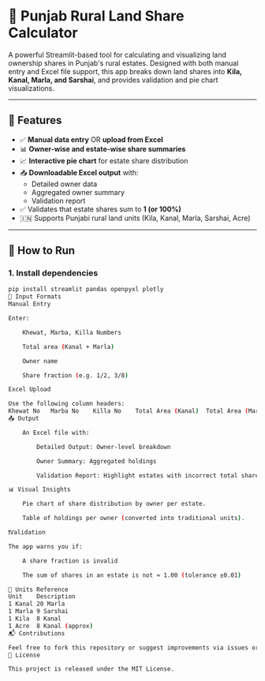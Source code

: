 # 🧮 Punjab Rural Land Share Calculator

A powerful Streamlit-based tool for calculating and visualizing land ownership shares in Punjab's rural estates. Designed with both manual entry and Excel file support, this app breaks down land shares into **Kila, Kanal, Marla, and Sarshai**, and provides validation and pie chart visualizations.

---

## 🔧 Features

- ✅ **Manual data entry** OR **upload from Excel**
- 📊 **Owner-wise and estate-wise share summaries**
- 📈 **Interactive pie chart** for estate share distribution
- 📥 **Downloadable Excel output** with:
  - Detailed owner data
  - Aggregated owner summary
  - Validation report
- ✅ Validates that estate shares sum to **1 (or 100%)**
- 🇮🇳 Supports Punjabi rural land units (Kila, Kanal, Marla, Sarshai, Acre)

---

## 🚀 How to Run

### 1. Install dependencies

```bash
pip install streamlit pandas openpyxl plotly
📄 Input Formats
Manual Entry

Enter:

    Khewat, Marba, Killa Numbers

    Total area (Kanal + Marla)

    Owner name

    Share fraction (e.g. 1/2, 3/8)

Excel Upload

Use the following column headers:
Khewat No	Marba No	Killa No	Total Area (Kanal)	Total Area (Marla)	Owner Name	Share Fraction
📤 Output

    An Excel file with:

        Detailed Output: Owner-level breakdown

        Owner Summary: Aggregated holdings

        Validation Report: Highlight estates with incorrect total shares

📊 Visual Insights

    Pie chart of share distribution by owner per estate.

    Table of holdings per owner (converted into traditional units).

❗Validation

The app warns you if:

    A share fraction is invalid

    The sum of shares in an estate is not ≈ 1.00 (tolerance ±0.01)

🧠 Units Reference
Unit	Description
1 Kanal	20 Marla
1 Marla	9 Sarshai
1 Kila	8 Kanal
1 Acre	8 Kanal (approx)
📬 Contributions

Feel free to fork this repository or suggest improvements via issues or pull requests!
📃 License

This project is released under the MIT License.


